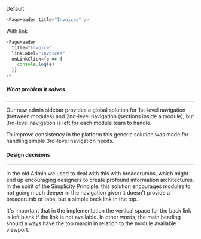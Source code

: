 Default

```js
<PageHeader title="Invoices" />
```

With link

```js
<PageHeader
  title="Invoice"
  linkLabel="Invoices"
  onLinkClick={e => {
    console.log(e)
  }}
/>
```

##### **What problem it solves**

---

Our new admin sidebar provides a global solution for 1st-level navigation (between modules) and 2nd-level navigation (sections inside a module), but 3rd-level navigation is left for each module team to handle.

To improve consistency in the platform this generic solution was made for handling simple 3rd-level navigation needs.

#### **Design decisions**

---

In the old Admin we used to deal with this with breadcrumbs, which might end up encouraging designers to create profound information architectures.
In the spirit of the Simplicity Principle, this solution encourages modules to not going much deeper in the navigation given it doesn't provide a breadcrumb or tabs, but a simple back link in the top.

It's important that in the implementation the vertical space for the back link is left blank if the link is not available. In other words, the main heading should always have the top margin in relation to the module available viewport.
